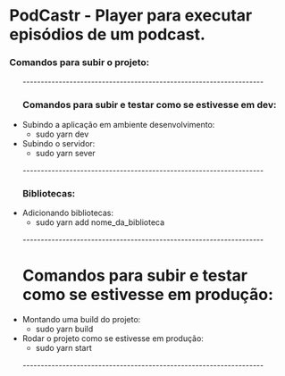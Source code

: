 # PodCastr - Player para executar episódios de um podcast.


<h3> Comandos para subir o projeto: </h3>

<ul>
  
  <p>-------------------------------------------------------------------</p>
  
  <h3>Comandos para subir e testar como se estivesse em dev: </h3>
  
  <li> Subindo a aplicação em ambiente desenvolvimento: 
      <ul>
        <li>sudo yarn dev</li>
      </ul>
  </li>
  
  <li> Subindo o servidor: 
      <ul>
        <li>sudo yarn sever</li>
      </ul>
  </li>
  
  <p>-------------------------------------------------------------------</p>
  
  <h3> Bibliotecas: </h3>
  
  <li> Adicionando bibliotecas: 
      <ul>
        <li>sudo yarn add nome_da_biblioteca</li>
      </ul>
  </li>
  
  <p>-------------------------------------------------------------------</p>
  
  <h1>Comandos para subir e testar como se estivesse em produção: </h1>
  
  <li> Montando uma build do projeto: 
      <ul>
        <li>sudo yarn build</li>
      </ul>
  </li>
  
  <li> Rodar o projeto como se estivesse em produção: 
      <ul>
        <li>sudo yarn start</li>
      </ul>
  </li>
  
  <p>-------------------------------------------------------------------</p>
      
</ul>
